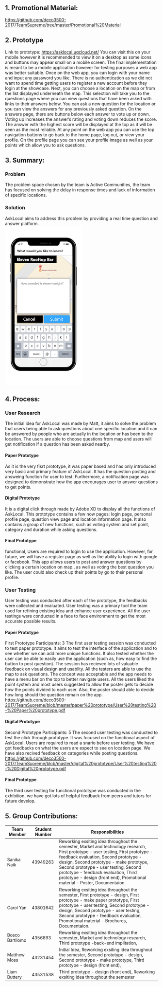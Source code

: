 ## 1. Promotional Material:
https://github.com/deco3500-2017/TeamSupreme/tree/master/Promotional%20Material

## 2. Prototype 
Link to prototype: https://asklocal.uqcloud.net/ 
You can visit this on your mobile however it is recommended to view it on a desktop as some icons and buttons may appear small on a mobile screen. The final implementation is meant to be a mobile application however for testing purposes a web app was better suitable. 
Once on the web app, you can login with your name and input any password you like. There is no authentication as we did not want to spend time getting users to register a new account before they login at the showcase. Next, you can choose a location on the map or from the list displayed underneath the map. This selection will take you to the questions page where you can view questions that have been asked with links to their answers below. You can ask a new question for the location or you can view the answers for any previously asked question. On the answers page, there are buttons below each answer to vote up or down. Voting up increases the answer’s rating and voting down reduces the score. The answer with the highest score will be displayed at the top as it will be seen as the most reliable. At any point on the web app you can use the top navigation buttons to go back to the home page, log out, or view your profile. On the profile page you can see your profile image as well as your points which allow you to ask questions. 

## 3. Summary:
### Problem
The problem space chosen by the team is Active Communities, the team has focused on solving the delay in response times and lack of information of specific locations.   
### Solution
 AskLocal aims to address this problem by providing a real time question and answer platform.  
 ![Mockup 1](https://github.com/deco3500-2017/TeamSupreme/blob/master/Mockups/1.png)
## 4. Process: 
### User Research 
The initial idea for AskLocal was made by Matt, it aims to solve the problem that users being able to ask questions about one specific location and it can be answered by people who are actually in the location or has been to the location. The users are able to choose questions from map and users will get notification if a question has been asked nearby.
#### Paper Prototype
As it is the very fisrt prototype, it was paper based and has only introduced very basic and primary feature of AskLocal. It has the question posting and answeing function for user to test. Furthermore, a notification page was designed to demonstrate how the app encourages user to answer questions to get points. 

#### Digital Prototype
It is a digital click through made by Adobe XD to display all the functions of AskLocal. This prototype contains a few now pages: login page, personal profile page, question view page and location information page. It also contains a group of new functions, such as voting system and set point, category and duration while asking questions. 

#### Final Prototype
functional, Users are required to login to use the application. However, for future, we will have a register page as well as the ability to login with google or facebook. This app allows users to post and answer questions by clicking a certain location on map., as well as voting the best question you like. The user could also check up their points by go to their personal profile. 

### User Testing
User testing was conducted after each of the prototype, the feedbacks were collected and evaluated. User testing was a primary tool the team used for refining existing idea and enhance user experience. All the user testings were conducted in a face to face environment to get the most accurate possible results. 
#### Paper Prototype
First Prototype 
Participants: 3
The first user testing session was conducted to test paper prototype. It aims to test the interface of the application and to see whether we can add more unique functions. It also tested whether the user can be able to easily use the application (such as, how easy to find the button to post question). 
The session has recieved lots of valuable feedback on visual design and usablity. All the testers are able to use the map to ask questions. The concept was acceptable and the app needs to have a menu bar on the top to better navigate users. All the users liked the point system and most users suggested to allow the poster gets to decide how the points divided to each user. Also, the poster should able to decide how long should the question remain on the app.
https://github.com/deco3500-2017/TeamSupreme/blob/master/paper%20prototype/User%20testing%20-%20Paper%20prototype.pdf
#### Digital Prototype
Second Prototype
Participants: 5
The second user testing was conducted to test the click through prototype. It was focused on the functional aspect of AskLocal. Users are required to read a snario before user testing. We have got feedbacks on what the users are expect to see on location page. We have also recived feedback on categories while posting questions. 
https://github.com/deco3500-2017/TeamSupreme/blob/master/digital%20prototype/User%20testing%20-%20Digital%20prototype.pdf
#### Final Prototype
The third user testing for functional prototype was conducted in the exhibition, we have got lots of helpful feedback from peers and tutors for future develop.
## 5. Group Contributions:
Team Member | Student Number | Responsibilities
---------|----------|---------
Sanika Naik | 43949263 | Reworking exsiting idea throughout the semester, Market and technology research, First prototype - user testing, First prototype - feedback evaluation, Second prototype - design, Second prototype - make prototype, Second prototype - user testing, Second prototype -  feedback evaluation, Third prototype - design (front end), Promotional material - Poster, Documentaion.
Carol Yan | 43801642 |Reworking exsiting idea throughout the semester, First prototype - design, First prototype - make paper prototype, First prototype - user testing, Second prototype - design, Second prototype - user testing, Second prototype -  feedback evaluation, Promotional material - Brochures, Documentaion.  
Bosco Bartilomo | 4356893 |Reworking exsiting idea throughout the semester, Market and technology research, Third prototype -back-end implitation, 
Matthew Moss | 43231454 |Initial Idea, Reworking exsiting idea throughout the semester, Second prototype - design, Second prototype - make prototype, Third prototype - design (front end), 
Liam Buttery | 43531538 |Third prototype - design (front end), Reworking exsiting idea throughout the semester

